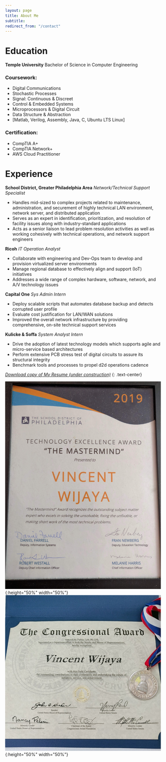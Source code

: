 ```yaml
---
layout: page
title: About Me
subtitle: 
redirect_from: "/contact"
---
```


# <span class="fa fa-graduation-cap"></span>  Education
**Temple University**
Bachelor of Science in Computer Engineering


### Coursework:

- Digital Communications
- Stochastic Processes
- Signal: Continuous & Discreet
- Control & Embedded Systems
- Microprocessors & Digital Circuit 
- Data Structure & Abstraction
- [Matlab, Verilog, Assembly, Java, C, Ubuntu LTS Linux]

### Certification:

- CompTIA A+
- CompTIA Network+
- AWS Cloud Practitioner 


# <span class="fa fa-briefcase"></span> Experience


**School District, Greater Philadelphia Area**
*Network/Technical Support Specialist*

- Handles mid-sized to complex projects related to maintenance, administration, and securement of highly technical LAN environment, network server, and distributed application
- Serves as an expert in identification, prioritization, and resolution of facility issues along with industry-standard applications
- Acts as a senior liaison to lead problem resolution activities as well as working cohesively with technical operations, and network support engineers


**Ricoh**
*IT Operation Analyst*

- Collaborate with engineering and Dev-Ops team to develop and provision virtualized server environments 
- Manage regional database to effectively align and support (IoT) initiatives
- Addresses a wide range of complex hardware, software, network, and A/V technology issues


**Capital One**
*Sys Admin Intern*

- Deploy scalable scripts that automates database backup and detects corrupted user profile
- Evaluate cost justification for LAN/WAN solutions
- Improved the overall network infrastructure by providing comprehensive, on-site technical support services


**Kulicke & Soffa**
*System Analyst Intern*

- Drive the adoption of latest technology models which supports agile and micro-service based architectures
- Perform extensive PCB stress test of digital circuits to assure its structural integrity
- Benchmark tools and processes to propel d2d operations cadence


[*Download copy of My Resume (under construction)*](
http://)
{: .text-center}

![award](img/award_philasd.jpg){:height="50%" width="50%"}
![award](img/award_congress.jpg){:height="50%" width="50%"}


